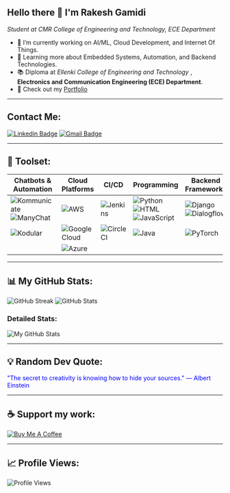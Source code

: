 ## Hello there 👋 I'm Rakesh Gamidi
*Student at CMR College of Engineering and Technology, ECE Department*

- 🔭 I’m currently working on AI/ML, Cloud Development, and Internet Of Things.
- 🌱 Learning more about Embedded Systems, Automation, and Backend Technologies.
- 📚 Diploma  at *Ellenki  College of Engineering and Technology* , **Electronics and Communication Engineering (ECE) Department**.
- 📝 Check out my [Portfolio](https://rakesh-564.github.io/rakeshgamidiprofile.com/)

---

## Contact Me:
[![Linkedin Badge](https://img.shields.io/badge/-Rakesh-blue?style=flat-square&logo=Linkedin&logoColor=white&link=https://www.linkedin.com/in/gamidi-rakesh-a5ba87292)](https://www.linkedin.com/in/gamidi-rakesh-a5ba87292)
[![Gmail Badge](https://img.shields.io/badge/-rakeshgamidi564@gmail.com-c14438?style=flat-square&logo=Gmail&logoColor=white&link=mailto:rakeshgamidi564@gmail.com)](mailto:rakeshgamidi564@gmail.com)

---

## 🚀 Toolset:
| Chatbots & Automation | Cloud Platforms | CI/CD | Programming | Backend Frameworks | Databases |
| --- | --- | --- | --- | --- | --- |
| ![Kommunicate](https://img.shields.io/badge/-Kommunicate-00C7B7?style=flat-square&logo=kommunicate) ![ManyChat](https://img.shields.io/badge/-ManyChat-0078FF?style=flat-square&logo=manychat) | ![AWS](https://img.shields.io/badge/-AWS-232F3E?style=flat-square&logo=amazon-aws) | ![Jenkins](https://img.shields.io/badge/-Jenkins-D24939?style=flat-square&logo=jenkins) | ![Python](https://img.shields.io/badge/-Python-3776AB?style=flat-square&logo=python) ![HTML](https://img.shields.io/badge/-HTML-E34F26?style=flat-square&logo=html5) ![JavaScript](https://img.shields.io/badge/-JavaScript-F7DF1E?style=flat-square&logo=javascript) | ![Django](https://img.shields.io/badge/-Django-092E20?style=flat-square&logo=django) ![Dialogflow](https://img.shields.io/badge/-Dialogflow-FF9800?style=flat-square&logo=dialogflow) | ![MySQL](https://img.shields.io/badge/-MySQL-4479A1?style=flat-square&logo=mysql) |
| ![Kodular](https://img.shields.io/badge/-Kodular-5C2D91?style=flat-square&logo=kodular) | ![Google Cloud](https://img.shields.io/badge/-Google%20Cloud-4285F4?style=flat-square&logo=google-cloud) | ![CircleCI](https://img.shields.io/badge/-CircleCI-343434?style=flat-square&logo=circleci) | ![Java](https://img.shields.io/badge/-Java-007396?style=flat-square&logo=java) | ![PyTorch](https://img.shields.io/badge/-PyTorch-EE4C2C?style=flat-square&logo=pytorch) | ![PostgreSQL](https://img.shields.io/badge/-PostgreSQL-336791?style=flat-square&logo=postgresql) |
|  | ![Azure](https://img.shields.io/badge/-Azure-0078D4?style=flat-square&logo=microsoft-azure) |  |  |  |  |

---

## 📊 My GitHub Stats:
![GitHub Streak](https://github-readme-streak-stats.herokuapp.com/?user=RAKESH-564&theme=radical)
![GitHub Stats](https://github-readme-stats.vercel.app/api?username=RAKESH-564&show_icons=true&theme=radical)

### Detailed Stats:
![My GitHub Stats](https://raw.githubusercontent.com/RAKESH-564/RAKESH-564/main/Screenshot%202024-10-14%20230159.png)

---

## 💡 Random Dev Quote:
<!-- QUOTE START -->
<span style="color:blue;">"The secret to creativity is knowing how to hide your sources."                               — Albert Einstein</span>
<!-- QUOTE END -->

---

## ☕ Support my work:
[![Buy Me A Coffee](https://img.shields.io/badge/-Buy%20Me%20A%20Coffee-FFDD00?style=flat-square&logo=buy-me-a-coffee&logoColor=black&link=https://www.buymeacoffee.com/yourprofile)](https://www.buymeacoffee.com/yourprofile)

---

## 📈 Profile Views:
![Profile Views](https://komarev.com/ghpvc/?username=RAKESH-564&color=blue)
